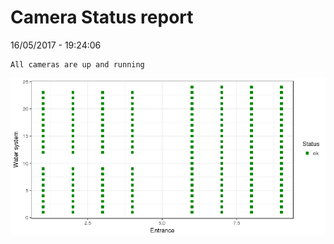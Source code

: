 Camera Status report
================
16/05/2017 - 19:24:06

    All cameras are up and running

![](camreport_files/figure-markdown_github/unnamed-chunk-2-1.png)
